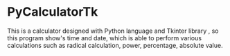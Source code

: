 # PyCalculatorTk
This is a calculator designed with Python language and Tkinter library , so this program show's time and date, which is able to perform various calculations such as radical calculation, power, percentage, absolute value.
